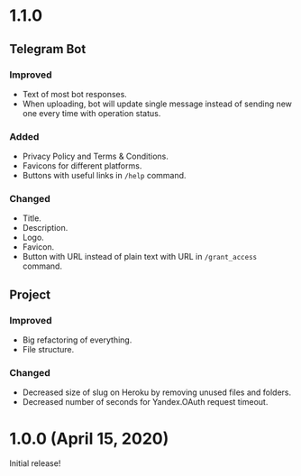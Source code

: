 # 1.1.0

## Telegram Bot

### Improved

- Text of most bot responses.
- When uploading, bot will update single message instead of sending new one every time with operation status.

### Added

- Privacy Policy and Terms & Conditions.
- Favicons for different platforms.
- Buttons with useful links in `/help` command.

### Changed

- Title.
- Description.
- Logo.
- Favicon.
- Button with URL instead of plain text with URL in `/grant_access` command.

## Project

### Improved

- Big refactoring of everything.
- File structure.

### Changed

- Decreased size of slug on Heroku by removing unused files and folders.
- Decreased number of seconds for Yandex.OAuth request timeout.


# 1.0.0 (April 15, 2020)

Initial release!
